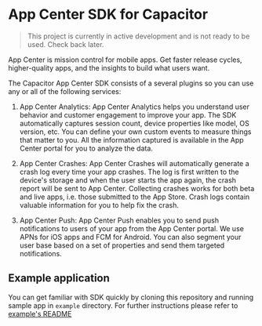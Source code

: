 # App Center SDK for Capacitor

> This project is currently in active development and is not ready to be used. Check back later.

App Center is mission control for mobile apps. Get faster release cycles, higher-quality apps, and the insights to build what users want.

The Capacitor App Center SDK consists of a several plugins so you can use any or all of the following services:

1. App Center Analytics: App Center Analytics helps you understand user behavior and customer engagement to improve your app. The SDK automatically captures session count, device properties like model, OS version, etc. You can define your own custom events to measure things that matter to you. All the information captured is available in the App Center portal for you to analyze the data.

2. App Center Crashes: App Center Crashes will automatically generate a crash log every time your app crashes. The log is first written to the device's storage and when the user starts the app again, the crash report will be sent to App Center. Collecting crashes works for both beta and live apps, i.e. those submitted to the App Store. Crash logs contain valuable information for you to help fix the crash.

3. App Center Push: App Center Push enables you to send push notifications to users of your app from the App Center portal. We use APNs for iOS apps and FCM for Android. You can also segment your user base based on a set of properties and send them targeted notifications.

## Example application

You can get familiar with SDK quickly by cloning this repository and running sample app in `example` directory. For further instructions please refer to [example's README](example/README.md)